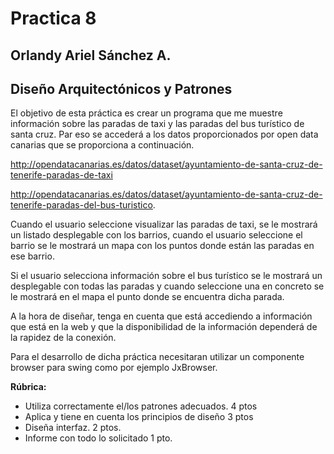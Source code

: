 # Practica 8
## Orlandy Ariel Sánchez A.
## Diseño Arquitectónicos y Patrones

El objetivo de esta práctica es crear un programa que me muestre información sobre las paradas de taxi y las paradas del bus turístico de santa cruz. Par eso se accederá a los datos proporcionados por open data canarias que se proporciona a continuación.

http://opendatacanarias.es/datos/dataset/ayuntamiento-de-santa-cruz-de-tenerife-paradas-de-taxi

http://opendatacanarias.es/datos/dataset/ayuntamiento-de-santa-cruz-de-tenerife-paradas-del-bus-turistico.

Cuando el usuario seleccione visualizar las paradas de taxi, se le mostrará un listado desplegable con los barrios, cuando el usuario seleccione el barrio se le mostrará un mapa con los puntos donde están las paradas en ese barrio.

Si el usuario selecciona información sobre el bus turístico se le mostrará un desplegable con todas las paradas y cuando seleccione una en concreto se le mostrará en el mapa el punto donde se encuentra dicha parada.

A la hora de diseñar, tenga en cuenta que está accediendo a información que está en la web y que la disponibilidad de la información dependerá de la rapidez de la conexión.

Para el desarrollo de dicha práctica necesitaran utilizar un componente browser para swing como por ejemplo JxBrowser.

**Rúbrica:**
* Utiliza correctamente el/los patrones adecuados. 4 ptos
* Aplica y tiene en cuenta los principios de diseño 3 ptos
* Diseña interfaz. 2 ptos.
* Informe con todo lo solicitado 1 pto.